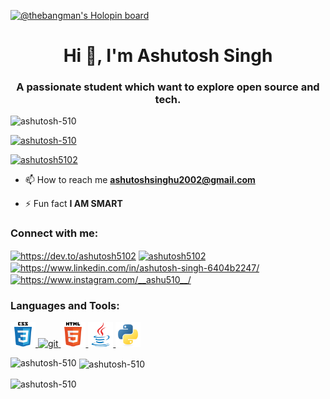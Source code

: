 [![@thebangman's Holopin board](https://holopin.me/thebangman)](https://holopin.io/@thebangman)
<h1 align="center">Hi 👋, I'm Ashutosh Singh</h1>
<h3 align="center">A passionate student which want to explore open source and tech.</h3>

<p align="left"> <img src="https://komarev.com/ghpvc/?username=ashutosh-510&label=Profile%20views&color=0e75b6&style=flat" alt="ashutosh-510" /> </p>

<p align="left"> <a href="https://github.com/ryo-ma/github-profile-trophy"><img src="https://github-profile-trophy.vercel.app/?username=ashutosh-510" alt="ashutosh-510" /></a> </p>

<p align="left"> <a href="https://twitter.com/ashutosh5102" target="blank"><img src="https://img.shields.io/twitter/follow/ashutosh5102?logo=twitter&style=for-the-badge" alt="ashutosh5102" /></a> </p>

- 📫 How to reach me **ashutoshsinghu2002@gmail.com**

- ⚡ Fun fact **I AM SMART**

<h3 align="left">Connect with me:</h3>
<p align="left">
<a href="https://dev.to/https://dev.to/ashutosh5102" target="blank"><img align="center" src="https://raw.githubusercontent.com/rahuldkjain/github-profile-readme-generator/master/src/images/icons/Social/devto.svg" alt="https://dev.to/ashutosh5102" height="30" width="40" /></a>
<a href="https://twitter.com/ashutosh5102" target="blank"><img align="center" src="https://raw.githubusercontent.com/rahuldkjain/github-profile-readme-generator/master/src/images/icons/Social/twitter.svg" alt="ashutosh5102" height="30" width="40" /></a>
<a href="https://linkedin.com/in/https://www.linkedin.com/in/ashutosh-singh-6404b2247/" target="blank"><img align="center" src="https://raw.githubusercontent.com/rahuldkjain/github-profile-readme-generator/master/src/images/icons/Social/linked-in-alt.svg" alt="https://www.linkedin.com/in/ashutosh-singh-6404b2247/" height="30" width="40" /></a>
<a href="https://instagram.com/https://www.instagram.com/__ashu510__/" target="blank"><img align="center" src="https://raw.githubusercontent.com/rahuldkjain/github-profile-readme-generator/master/src/images/icons/Social/instagram.svg" alt="https://www.instagram.com/__ashu510__/" height="30" width="40" /></a>
</p>

<h3 align="left">Languages and Tools:</h3>
<p align="left"> <a href="https://www.w3schools.com/css/" target="_blank" rel="noreferrer"> <img src="https://raw.githubusercontent.com/devicons/devicon/master/icons/css3/css3-original-wordmark.svg" alt="css3" width="40" height="40"/> </a> <a href="https://git-scm.com/" target="_blank" rel="noreferrer"> <img src="https://www.vectorlogo.zone/logos/git-scm/git-scm-icon.svg" alt="git" width="40" height="40"/> </a> <a href="https://www.w3.org/html/" target="_blank" rel="noreferrer"> <img src="https://raw.githubusercontent.com/devicons/devicon/master/icons/html5/html5-original-wordmark.svg" alt="html5" width="40" height="40"/> </a> <a href="https://www.java.com" target="_blank" rel="noreferrer"> <img src="https://raw.githubusercontent.com/devicons/devicon/master/icons/java/java-original.svg" alt="java" width="40" height="40"/> </a> <a href="https://www.python.org" target="_blank" rel="noreferrer"> <img src="https://raw.githubusercontent.com/devicons/devicon/master/icons/python/python-original.svg" alt="python" width="40" height="40"/> </a> </p>


<p><img align="left" src="https://github-readme-stats.vercel.app/api/top-langs?username=ashutosh-510&show_icons=true&locale=en&layout=compact" alt="ashutosh-510" /></p>

<p>&nbsp;<img align="center" src="https://github-readme-stats.vercel.app/api?username=ashutosh-510&show_icons=true&locale=en" alt="ashutosh-510" /></p>

<p><img align="center" src="https://github-readme-streak-stats.herokuapp.com/?user=ashutosh-510&" alt="ashutosh-510" /></p>
